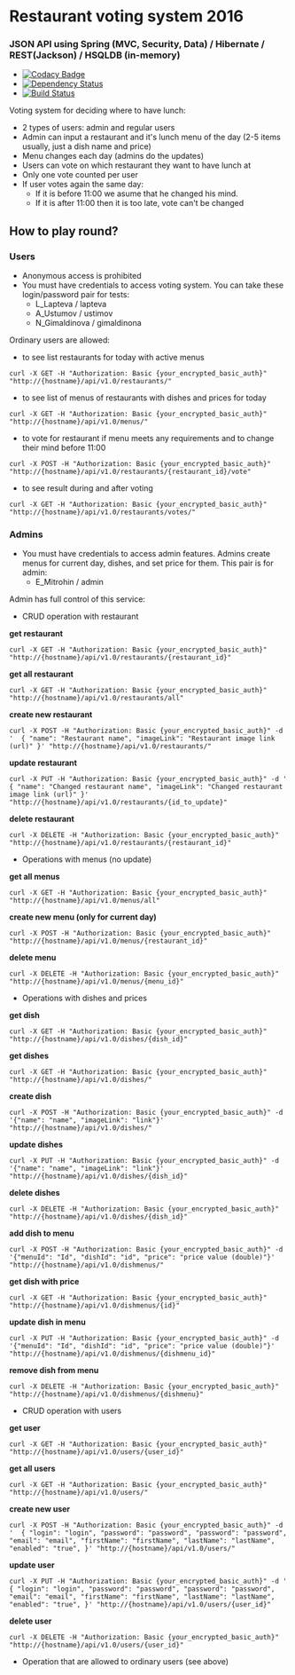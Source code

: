 # Restaurant voting system 2016
### JSON API using Spring (MVC, Security, Data) / Hibernate / REST(Jackson) / HSQLDB (in-memory)

* [![Codacy Badge](https://api.codacy.com/project/badge/Grade/ff9b4f0e7af349348df178c133107c5d)](https://www.codacy.com/app/emitrohin/VotingSystem?utm_source=github.com&amp;utm_medium=referral&amp;utm_content=emitrohin/VotingSystem&amp;utm_campaign=Badge_Grade)
* [![Dependency Status](https://dependencyci.com/github/emitrohin/VotingSystem/badge)](https://dependencyci.com/github/emitrohin/VotingSystem)
* [![Build Status](https://travis-ci.org/emitrohin/VotingSystem.svg?branch=master)](https://travis-ci.org/emitrohin/VotingSystem)

Voting system for deciding where to have lunch:

* 2 types of users: admin and regular users
* Admin can input a restaurant and it's lunch menu of the day (2-5 items usually, just a dish name and price)
* Menu changes each day (admins do the updates)
* Users can vote on which restaurant they want to have lunch at
* Only one vote counted per user
* If user votes again the same day:
    * If it is before 11:00 we asume that he changed his mind.
    * If it is after 11:00 then it is too late, vote can't be changed
    
## How to play round?
### Users

* Anonymous access is prohibited 
* You must have credentials to access voting system. You can take these login/password pair for tests:
    * L_Lapteva / lapteva
    * A_Ustumov / ustimov
    * N_Gimaldinova / gimaldinona

Ordinary users are allowed:

* to see list restaurants for today with active menus
 
`curl -X GET -H "Authorization: Basic {your_encrypted_basic_auth}" "http://{hostname}/api/v1.0/restaurants/"`
 
* to see list of menus of restaurants with dishes and prices for today

`curl -X GET -H "Authorization: Basic {your_encrypted_basic_auth}" "http://{hostname}/api/v1.0/menus/"`

* to vote for restaurant if menu meets any requirements and to change their mind before 11:00

`curl -X POST -H "Authorization: Basic {your_encrypted_basic_auth}" "http://{hostname}/api/v1.0/restaurants/{restaurant_id}/vote"`

* to see result during and after voting

`curl -X GET -H "Authorization: Basic {your_encrypted_basic_auth}" "http://{hostname}/api/v1.0/restaurants/votes/"`


### Admins

* You must have credentials to access admin features. Admins create menus for current day, dishes, and set price for them. This pair is for admin:
    * E_Mitrohin / admin

Admin has full control of this service:

* CRUD operation with restaurant

**get restaurant**

`curl -X GET -H "Authorization: Basic {your_encrypted_basic_auth}" "http://{hostname}/api/v1.0/restaurants/{restaurant_id}"`

**get all restaurant**

`curl -X GET -H "Authorization: Basic {your_encrypted_basic_auth}" "http://{hostname}/api/v1.0/restaurants/all"`

**create new restaurant**

`curl -X POST -H "Authorization: Basic {your_encrypted_basic_auth}" -d '  {
     "name": "Restaurant name",
     "imageLink": "Restaurant image link (url)"
   }' "http://{hostname}/api/v1.0/restaurants/"`

**update restaurant**

`curl -X PUT -H "Authorization: Basic {your_encrypted_basic_auth}" -d '  {
     "name": "Changed restaurant name",
     "imageLink": "Changed restaurant image link (url)"
   }' "http://{hostname}/api/v1.0/restaurants/{id_to_update}"`

**delete restaurant**

`curl -X DELETE -H "Authorization: Basic {your_encrypted_basic_auth}" "http://{hostname}/api/v1.0/restaurants/{restaurant_id}"`

* Operations with menus (no update)

**get all menus**

`curl -X GET -H "Authorization: Basic {your_encrypted_basic_auth}" "http://{hostname}/api/v1.0/menus/all"`

**create new menu (only for current day)**

`curl -X POST -H "Authorization: Basic {your_encrypted_basic_auth}" "http://{hostname}/api/v1.0/menus/{restaurant_id}"`

**delete menu**

`curl -X DELETE -H "Authorization: Basic {your_encrypted_basic_auth}" "http://{hostname}/api/v1.0/menus/{menu_id}"`

* Operations with dishes and prices

**get dish**

`curl -X GET -H "Authorization: Basic {your_encrypted_basic_auth}" "http://{hostname}/api/v1.0/dishes/{dish_id}"`

**get dishes**

`curl -X GET -H "Authorization: Basic {your_encrypted_basic_auth}" "http://{hostname}/api/v1.0/dishes/"`

**create dish**

`curl -X POST -H "Authorization: Basic {your_encrypted_basic_auth}" -d '{"name": "name", "imageLink": "link"}' "http://{hostname}/api/v1.0/dishes/"`

**update dishes**

`curl -X PUT -H "Authorization: Basic {your_encrypted_basic_auth}" -d '{"name": "name", "imageLink": "link"}' "http://{hostname}/api/v1.0/dishes/{dish_id}"`

**delete dishes**

`curl -X DELETE -H "Authorization: Basic {your_encrypted_basic_auth}" "http://{hostname}/api/v1.0/dishes/{dish_id}"`

**add dish to menu**

`curl -X POST -H "Authorization: Basic {your_encrypted_basic_auth}" -d '{"menuId": "Id", "dishId": "id", "price": "price value (double)"}' "http://{hostname}/api/v1.0/dishmenus/"`

**get dish with price**

`curl -X GET -H "Authorization: Basic {your_encrypted_basic_auth}" "http://{hostname}/api/v1.0/dishmenus/{id}"`

**update dish in menu**

`curl -X PUT -H "Authorization: Basic {your_encrypted_basic_auth}" -d '{"menuId": "Id", "dishId": "id", "price": "price value (double)"}' "http://{hostname}/api/v1.0/dishmenus/{dishmenu_id}"`

**remove dish from menu**

`curl -X DELETE -H "Authorization: Basic {your_encrypted_basic_auth}" "http://{hostname}/api/v1.0/dishmenus/{dishmenu}"`

* CRUD operation with users

**get user**

`curl -X GET -H "Authorization: Basic {your_encrypted_basic_auth}" "http://{hostname}/api/v1.0/users/{user_id}"`

**get all users**

`curl -X GET -H "Authorization: Basic {your_encrypted_basic_auth}" "http://{hostname}/api/v1.0/users/"`

**create new user**

`curl -X POST -H "Authorization: Basic {your_encrypted_basic_auth}" -d '  {
     "login": "login",
     "password": "password",
     "password": "password",
     "email": "email",
     "firstName": "firstName",
     "lastName": "lastName",
     "enabled": "true",
   }' "http://{hostname}/api/v1.0/users/"`

**update user**

`curl -X PUT -H "Authorization: Basic {your_encrypted_basic_auth}" -d '  {
     "login": "login",
     "password": "password",
     "password": "password",
     "email": "email",
     "firstName": "firstName",
     "lastName": "lastName",
     "enabled": "true",
   }' "http://{hostname}/api/v1.0/users/{user_id}"`

**delete user**

`curl -X DELETE -H "Authorization: Basic {your_encrypted_basic_auth}" "http://{hostname}/api/v1.0/users/{user_id}"`


* Operation that are allowed to ordinary users (see above)